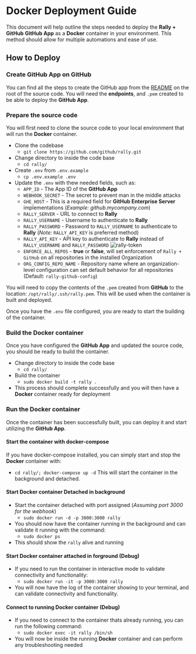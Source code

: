 # Docker Deployment Guide
This document will help outline the steps needed to deploy the **Rally + GitHub** **GitHub App** as a **Docker** container in your environment. This method should allow for multiple automations and ease of use.

## How to Deploy

### Create GitHub App on GitHub
You can find all the steps to create the GitHub app from the [README](https://github.com/github/rally/blob/main/.github/README.md) on the root of the source code. You will need the **endpoints**, and `.pem` created to be able to deploy the **GitHub App**.

### Prepare the source code
You will first need to clone the source code to your local environment that will run the **Docker** container.
- Clone the codebase
  - `git clone https://github.com/github/rally.git`
- Change directory to inside the code base
  - `cd rally/`
- Create `.env` from `.env.example`
  - `cp .env.example .env`
- Update the `.env` with thew needed fields, such as:
  - `APP_ID` - The App ID of the **GitHub App**
  - `WEBHOOK_SECRET` - The secret to prevent man in the middle attacks
  - `GHE_HOST` - This is a required field for **GitHub Enterprise Server** implementations (_Example: github.mycompany.com_)
  - `RALLY_SERVER` - URL to connect to **Rally**
  - `RALLY_USERNAME` - Username to authenticate to **Rally**
  - `RALLY_PASSWORD` - Password to `RALLY_USERNAME` to authenticate to **Rally** (*Note:* `RALLY_API_KEY` is preferred method)
  - `RALLY_API_KEY` - API key to authenticate to **Rally** instead of `RALLY_USERNAME` and `RALLY_PASSWORD`
![rally-token](https://user-images.githubusercontent.com/2894107/89300774-56b89b00-d62e-11ea-94c9-066e12ac5246.png)
  - `ENFORCE_ALL_REPOS` - **true** or **false**, will set enforcement of `Rally + GitHub` on all repositories in the installed Organization
  - `ORG_CONFIG_REPO_NAME` - Repository name where an organization-level configuration can set default behavior for all repositories (Default: `rally-github-config`)

You will need to copy the contents of the `.pem` created from **GitHub** to the location: `/opt/rally/.ssh/rally.pem`. This will be used when the container is built and deployed.

Once you have the `.env` file configured, you are ready to start the building of the container.

### Build the Docker container
Once you have configured the **GitHub App** and updated the source code, you should be ready to build the container.
- Change directory to inside the code base
  - `cd rally/`
- Build the container
  - `sudo docker build -t rally .`
- This process should complete successfully and you will then have a **Docker** container ready for deployment

### Run the Docker container
Once the container has been successfully built, you can deploy it and start utilizing the **GitHub App**.

#### Start the container with docker-compose
If you have docker-compose installed, you can simply start and stop the **Docker** container with:
- `cd rally/; docker-compose up -d`
This will start the container in the background and detached.

#### Start Docker container Detached in background
- Start the container detached with port assigned (*Assuming port 3000 for the webhook*)
  - `sudo docker run -d -p 3000:3000 rally`
- You should now have the container running in the background and can validate it running with the command:
  - `sudo docker ps`
- This should show the `rally` alive and running

#### Start Docker container attached in forground (Debug)
- If you need to run the container in interactive mode to validate connectivity and functionality:
  - `sudo docker run -it -p 3000:3000 rally`
- You will now have the log of the container showing to your terminal, and can validate connectivity and functionality.

#### Connect to running Docker container (Debug)
- If you need to connect to the container thats already running, you can run the following command:
  - `sudo docker exec -it rally /bin/sh`
- You will now be inside the running **Docker** container and can perform any troubleshooting needed
